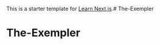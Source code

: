 This is a starter template for [Learn Next.js](https://nextjs.org/learn).# The-Exempler
# The-Exempler
